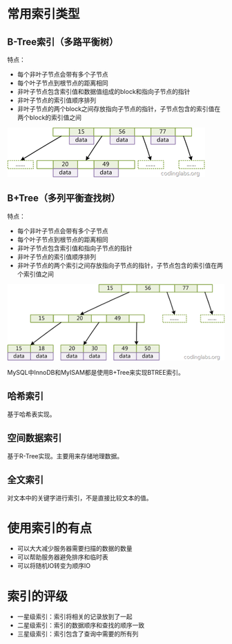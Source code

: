 # 常用索引类型

## B-Tree索引（多路平衡树）

特点：

+ 每个非叶子节点会带有多个子节点
+ 每个叶子节点到根节点的距离相同
+ 非叶子节点包含索引值和数据值组成的block和指向子节点的指针
+ 非叶子节点的索引值顺序排列
+ 非叶子节点的两个block之间存放指向子节点的指针，子节点包含的索引值在两个block的索引值之间

![b-tree](./1.1/b-tree.png)

## B+Tree（多列平衡查找树）

特点：

+ 每个非叶子节点会带有多个子节点
+ 每个叶子节点到根节点的距离相同
+ 非叶子节点包含索引值和指向子节点的指针
+ 非叶子节点的索引值顺序排列
+ 非叶子节点的两个索引之间存放指向子节点的指针，子节点包含的索引值在两个索引值之间

![b+tree](./1.1/b+tree.png)

MySQL中InnoDB和MyISAM都是使用B+Tree来实现BTREE索引。

## 哈希索引

基于哈希表实现。

## 空间数据索引

基于R-Tree实现。主要用来存储地理数据。

## 全文索引

对文本中的关键字进行索引，不是直接比较文本的值。

# 使用索引的有点

+ 可以大大减少服务器需要扫描的数据的数量
+ 可以帮助服务器避免排序和临时表
+ 可以将随机IO转变为顺序IO

# 索引的评级

+ 一星级索引：索引将相关的记录放到了一起
+ 二星级索引：索引的数据顺序和查找的顺序一致
+ 三星级索引：索引包含了查询中需要的所有列